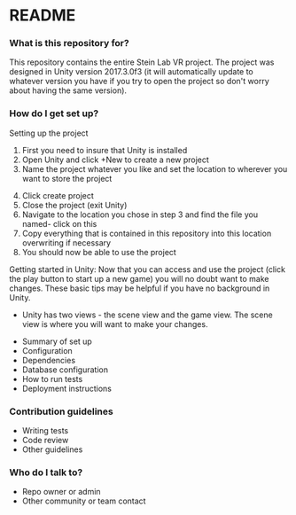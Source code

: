 # README #

### What is this repository for? ###
This repository contains the entire Stein Lab VR project. The project was designed in Unity version 2017.3.0f3 (it will automatically update to whatever version you have if you try to open the project so don't worry about having the same version).

### How do I get set up? ###
Setting up the project  

1. First you need to insure that Unity is installed  
2. Open Unity and click +New to create a new project  
3. Name the project whatever you like and set the location to wherever you want to store the project  
4) Click create project
5) Close the project (exit Unity)
6) Navigate to the location you chose in step 3 and find the file you named- click on this
7) Copy everything that is contained in this repository into this location overwriting if necessary
8) You should now be able to use the project

Getting started in Unity:
Now that you can access and use the project (click the play button to start up a new game) you will no doubt want to make changes. These basic tips may be helpful if you have no background in Unity.

- Unity has two views - the scene view and the game view. The scene view is where you will want to make your changes. 
* Summary of set up
* Configuration
* Dependencies
* Database configuration
* How to run tests
* Deployment instructions

### Contribution guidelines ###

* Writing tests
* Code review
* Other guidelines

### Who do I talk to? ###

* Repo owner or admin
* Other community or team contact